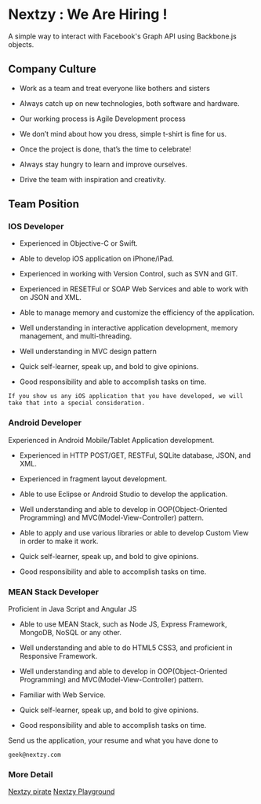 # Nextzy : We Are Hiring !

A simple way to interact with Facebook's Graph API using Backbone.js objects.

## Company Culture
* Work as a team and treat everyone like bothers and sisters

* Always catch up on new technologies, both software and hardware.

* Our working process is Agile Development process

* We don’t mind about how you dress, simple t-shirt is fine for us.

* Once the project is done, that’s the time to celebrate!

* Always stay hungry to learn and improve ourselves.

* Drive the team with inspiration and creativity.


## Team Position

### IOS Developer

* Experienced in Objective-C or Swift.

* Able to develop iOS application on iPhone/iPad.

* Experienced in working with Version Control, such as SVN and GIT.

* Experienced in RESETFul or SOAP Web Services and able to work with on JSON and XML.

* Able to manage memory and customize the efficiency of the application.

* Well understanding in interactive application development, memory management, and multi-threading.

* Well understanding in MVC design pattern

* Quick self-learner, speak up, and bold to give opinions.

* Good responsibility and able to accomplish tasks on time.

```
If you show us any iOS application that you have developed, we will take that into a special consideration.
```

### Android Developer

Experienced in Android Mobile/Tablet Application development.

* Experienced in HTTP POST/GET, RESTFul, SQLite database, JSON, and XML.

* Experienced in fragment layout development.

* Able to use Eclipse or Android Studio to develop the application.

* Well understanding and able to develop in OOP(Object-Oriented Programming) and MVC(Model-View-Controller) pattern.

* Able to apply and use various libraries or able to develop Custom View in order to make it work.

* Quick self-learner, speak up, and bold to give opinions.

* Good responsibility and able to accomplish tasks on time.


### MEAN Stack Developer

Proficient in Java Script and Angular JS

* Able to use MEAN Stack, such as Node JS, Express Framework, MongoDB, NoSQL or any other.

* Well understanding and able to do HTML5 CSS3, and proficient in Responsive Framework.

* Well understanding and able to develop in OOP(Object-Oriented Programming) and MVC(Model-View-Controller) pattern.

* Familiar with Web Service.

* Quick self-learner, speak up, and bold to give opinions.

* Good responsibility and able to accomplish tasks on time.

Send us the application,
your resume and what you have done
to 

```
geek@nextzy.com
```

### More Detail 
[Nextzy pirate](http://www.nextzy.me/nextzy)
[Nextzy Playground](https://www.fb.com/nextzy)


